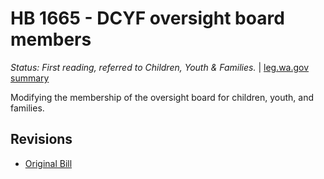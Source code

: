 # HB 1665 - DCYF oversight board members
*Status: First reading, referred to Children, Youth & Families.* | [leg.wa.gov summary](https://app.leg.wa.gov/billsummary?BillNumber=1665&Year=2021)

Modifying the membership of the oversight board for children, youth, and families.

## Revisions
* [Original Bill](1/)